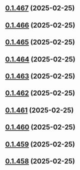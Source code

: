 ## [0.1.467](https://github.com/binary-braids/terraform-oracle/compare/v0.1.466...v0.1.467) (2025-02-25)



## [0.1.466](https://github.com/binary-braids/terraform-oracle/compare/v0.1.465...v0.1.466) (2025-02-25)



## [0.1.465](https://github.com/binary-braids/terraform-oracle/compare/v0.1.464...v0.1.465) (2025-02-25)



## [0.1.464](https://github.com/binary-braids/terraform-oracle/compare/v0.1.463...v0.1.464) (2025-02-25)



## [0.1.463](https://github.com/binary-braids/terraform-oracle/compare/v0.1.462...v0.1.463) (2025-02-25)



## [0.1.462](https://github.com/binary-braids/terraform-oracle/compare/v0.1.461...v0.1.462) (2025-02-25)



## [0.1.461](https://github.com/binary-braids/terraform-oracle/compare/v0.1.460...v0.1.461) (2025-02-25)



## [0.1.460](https://github.com/binary-braids/terraform-oracle/compare/v0.1.459...v0.1.460) (2025-02-25)



## [0.1.459](https://github.com/binary-braids/terraform-oracle/compare/v0.1.458...v0.1.459) (2025-02-25)



## [0.1.458](https://github.com/binary-braids/terraform-oracle/compare/v0.1.457...v0.1.458) (2025-02-25)



